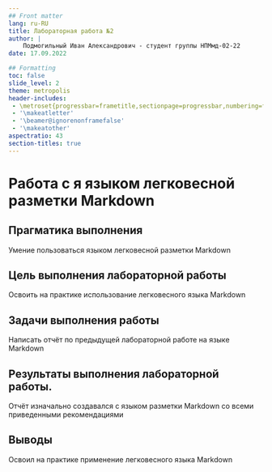 ```yaml
---
## Front matter
lang: ru-RU
title: Лабораторная работа №2
author: |
	Подмогильный Иван Александрович - студент группы НПМмд-02-22
date: 17.09.2022

## Formatting
toc: false
slide_level: 2
theme: metropolis
header-includes:
 - \metroset{progressbar=frametitle,sectionpage=progressbar,numbering=fraction}
 - '\makeatletter'
 - '\beamer@ignorenonframefalse'
 - '\makeatother'
aspectratio: 43
section-titles: true
---
```


# Работа с я языком легковесной разметки Markdown

## Прагматика выполнения

Умение пользоваться языком легковесной разметки Markdown

## Цель выполнения лабораторной работы

Освоить на практике использование легковесного языка Markdown

## Задачи выполнения работы

Написать отчёт по предыдущей лабораторной работе на языке Markdown

## Результаты выполнения лабораторной работы.

Отчёт изначально создавался с языком разметки Markdown со всеми приведенными рекомендациями

## Выводы

Освоил на практике применение легковесного языка Markdown
